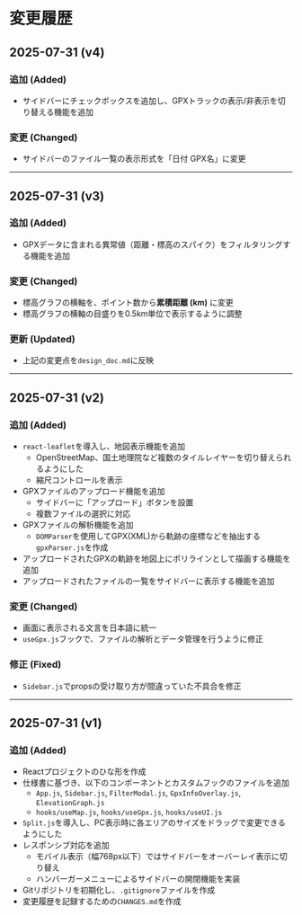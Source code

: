 # 変更履歴

## 2025-07-31 (v4)

### 追加 (Added)

-   サイドバーにチェックボックスを追加し、GPXトラックの表示/非表示を切り替える機能を追加

### 変更 (Changed)

-   サイドバーのファイル一覧の表示形式を「日付 GPX名」に変更

---

## 2025-07-31 (v3)

### 追加 (Added)

-   GPXデータに含まれる異常値（距離・標高のスパイク）をフィルタリングする機能を追加

### 変更 (Changed)

-   標高グラフの横軸を、ポイント数から**累積距離 (km)** に変更
-   標高グラフの横軸の目盛りを0.5km単位で表示するように調整

### 更新 (Updated)

-   上記の変更点を`design_doc.md`に反映

---

## 2025-07-31 (v2)

### 追加 (Added)

-   `react-leaflet`を導入し、地図表示機能を追加
    -   OpenStreetMap、国土地理院など複数のタイルレイヤーを切り替えられるようにした
    -   縮尺コントロールを表示
-   GPXファイルのアップロード機能を追加
    -   サイドバーに「アップロード」ボタンを設置
    -   複数ファイルの選択に対応
-   GPXファイルの解析機能を追加
    -   `DOMParser`を使用してGPX(XML)から軌跡の座標などを抽出する`gpxParser.js`を作成
-   アップロードされたGPXの軌跡を地図上にポリラインとして描画する機能を追加
-   アップロードされたファイルの一覧をサイドバーに表示する機能を追加

### 変更 (Changed)

-   画面に表示される文言を日本語に統一
-   `useGpx.js`フックで、ファイルの解析とデータ管理を行うように修正

### 修正 (Fixed)

-   `Sidebar.js`でpropsの受け取り方が間違っていた不具合を修正

---

## 2025-07-31 (v1)

### 追加 (Added)

-   Reactプロジェクトのひな形を作成
-   仕様書に基づき、以下のコンポーネントとカスタムフックのファイルを追加
    -   `App.js`, `Sidebar.js`, `FilterModal.js`, `GpxInfoOverlay.js`, `ElevationGraph.js`
    -   `hooks/useMap.js`, `hooks/useGpx.js`, `hooks/useUI.js`
-   `Split.js`を導入し、PC表示時に各エリアのサイズをドラッグで変更できるようにした
-   レスポンシブ対応を追加
    -   モバイル表示（幅768px以下）ではサイドバーをオーバーレイ表示に切り替え
    -   ハンバーガーメニューによるサイドバーの開閉機能を実装
-   Gitリポジトリを初期化し、`.gitignore`ファイルを作成
-   変更履歴を記録するための`CHANGES.md`を作成